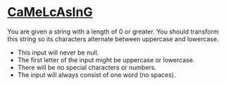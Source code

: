 # [CaMeLcAsInG](https://www.codewars.com/camelcasing "https://www.codewars.com/54c15f6e6fd290a542000135")

You are given a string with a length of 0 or greater. You should transform this string so its characters alternate between uppercase and lowercase.

- This input will never be null.
- The first letter of the input might be uppercase or lowercase.
- There will be no special characters or numbers.
- The input will always consist of one word (no spaces).